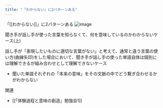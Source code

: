 ```yaml
---
title: "「わからない」に2パターンある"
---
```


「[[わからない]]」に2パターンある
![image](https://gyazo.com/5e567548a4e47b045c9def122a0d2b11/thumb/1000)

聞き手が話し手が使った言葉を知らなくて、何を意味しているのかわからないケース(上)

話し手が「表現したいものに適切な言葉がない」と考えて、通常と違う言葉の使い方(曲線矢印)をした場合において、聞き手が話し手の使った単語自体は個別には理解できるが組み合わせとして理解できないケース
- 聞いた単語それぞれの「本来の意味」をその文脈の中でどう繋ぎ合わせるかがわからない

関連
- [[「体験過程と意味の創造」勉強会1]]
